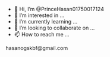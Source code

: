 - 👋 Hi, I’m @PrinceHasan01750017124
- 👀 I’m interested in ...
- 🌱 I’m currently learning ...
- 💞️ I’m looking to collaborate on ...
- 📫 How to reach me ...

<!---
PrinceHasan01750017124/PrinceHasan01750017124 is a ✨ special ✨ repository because its `README.md` (this file) appears on your GitHub profile.
You can click the Preview link to take a look at your changes.
--->hasanogskbf@gmail.com

